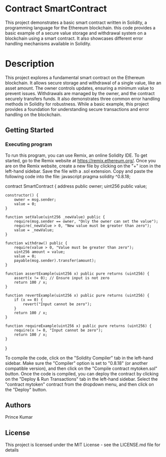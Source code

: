 # Contract SmartContract
This project demonstrates a basic smart contract written in Solidity, a programming language for the Ethereum blockchain. this code provides a basic example of a secure value storage and withdrawal system on a blockchain using a smart contract. It also showcases different error handling mechanisms available in Solidity.
# Description
This project explores a fundamental smart contract on the Ethereum blockchain. It allows secure storage and withdrawal of a single value, like an asset amount. The owner controls updates, ensuring a minimum value to prevent issues. Withdrawals are managed by the owner, and the contract securely transfers funds. It also demonstrates three common error handling methods in Solidity for robustness. While a basic example, this project provides a foundation for understanding secure transactions and error handling on the blockchain.
## Getting Started
### Executing program
To run this program, you can use Remix, an online Solidity IDE. To get started, go to the Remix website at https://remix.ethereum.org/.
Once you are on the Remix website, create a new file by clicking on the "+" icon in the left-hand sidebar. Save the file with a .sol extension. Copy and paste the following code into the file:
javascript
pragma solidity ^0.8.18;

contract SmartContract {
    address public owner;
    uint256 public value;

    constructor() {
        owner = msg.sender;
        value = 0;
    }

    function setValue(uint256 _newValue) public {
        require(msg.sender == owner, "Only the owner can set the value");
        require(_newValue > 0, "New value must be greater than zero");
        value = _newValue;
    }

    function withdraw() public {
        require(value > 0, "Value must be greater than zero");
        uint256 amount = value;
        value = 0;
        payable(msg.sender).transfer(amount);
    }

    function assertExample(uint256 x) public pure returns (uint256) {
        assert(x != 0); // Ensure input is not zero
        return 100 / x;
    }

    function revertExample(uint256 x) public pure returns (uint256) {
        if (x == 0) {
            revert("Input cannot be zero");
        }
        return 100 / x;
    }

    function requireExample(uint256 x) public pure returns (uint256) {
        require(x != 0, "Input cannot be zero");
        return 100 / x;
    }
}

To compile the code, click on the "Solidity Compiler" tab in the left-hand sidebar. Make sure the "Compiler" option is set to "0.8.18" (or another compatible version), and then click on the "Compile contract mytoken.sol" button.
Once the code is compiled, you can deploy the contract by clicking on the "Deploy & Run Transactions" tab in the left-hand sidebar. Select the "contract mytoken" contract from the dropdown menu, and then click on the "Deploy" button.
## Authors
Prince Kumar
## License
This project is licensed under the MIT License - see the LICENSE.md file for details
